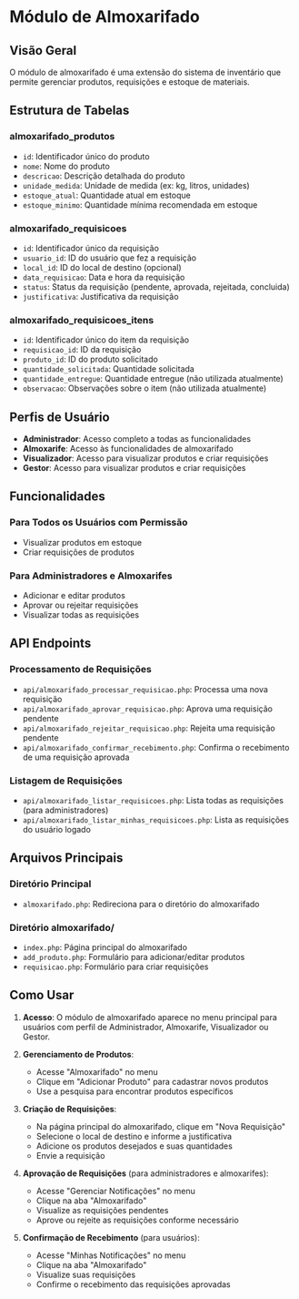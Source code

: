 # Módulo de Almoxarifado

## Visão Geral
O módulo de almoxarifado é uma extensão do sistema de inventário que permite gerenciar produtos, requisições e estoque de materiais.

## Estrutura de Tabelas

### almoxarifado_produtos
- `id`: Identificador único do produto
- `nome`: Nome do produto
- `descricao`: Descrição detalhada do produto
- `unidade_medida`: Unidade de medida (ex: kg, litros, unidades)
- `estoque_atual`: Quantidade atual em estoque
- `estoque_minimo`: Quantidade mínima recomendada em estoque

### almoxarifado_requisicoes
- `id`: Identificador único da requisição
- `usuario_id`: ID do usuário que fez a requisição
- `local_id`: ID do local de destino (opcional)
- `data_requisicao`: Data e hora da requisição
- `status`: Status da requisição (pendente, aprovada, rejeitada, concluida)
- `justificativa`: Justificativa da requisição

### almoxarifado_requisicoes_itens
- `id`: Identificador único do item da requisição
- `requisicao_id`: ID da requisição
- `produto_id`: ID do produto solicitado
- `quantidade_solicitada`: Quantidade solicitada
- `quantidade_entregue`: Quantidade entregue (não utilizada atualmente)
- `observacao`: Observações sobre o item (não utilizada atualmente)

## Perfis de Usuário
- **Administrador**: Acesso completo a todas as funcionalidades
- **Almoxarife**: Acesso às funcionalidades de almoxarifado
- **Visualizador**: Acesso para visualizar produtos e criar requisições
- **Gestor**: Acesso para visualizar produtos e criar requisições

## Funcionalidades

### Para Todos os Usuários com Permissão
- Visualizar produtos em estoque
- Criar requisições de produtos

### Para Administradores e Almoxarifes
- Adicionar e editar produtos
- Aprovar ou rejeitar requisições
- Visualizar todas as requisições

## API Endpoints

### Processamento de Requisições
- `api/almoxarifado_processar_requisicao.php`: Processa uma nova requisição
- `api/almoxarifado_aprovar_requisicao.php`: Aprova uma requisição pendente
- `api/almoxarifado_rejeitar_requisicao.php`: Rejeita uma requisição pendente
- `api/almoxarifado_confirmar_recebimento.php`: Confirma o recebimento de uma requisição aprovada

### Listagem de Requisições
- `api/almoxarifado_listar_requisicoes.php`: Lista todas as requisições (para administradores)
- `api/almoxarifado_listar_minhas_requisicoes.php`: Lista as requisições do usuário logado

## Arquivos Principais

### Diretório Principal
- `almoxarifado.php`: Redireciona para o diretório do almoxarifado

### Diretório almoxarifado/
- `index.php`: Página principal do almoxarifado
- `add_produto.php`: Formulário para adicionar/editar produtos
- `requisicao.php`: Formulário para criar requisições

## Como Usar

1. **Acesso**: O módulo de almoxarifado aparece no menu principal para usuários com perfil de Administrador, Almoxarife, Visualizador ou Gestor.

2. **Gerenciamento de Produtos**:
   - Acesse "Almoxarifado" no menu
   - Clique em "Adicionar Produto" para cadastrar novos produtos
   - Use a pesquisa para encontrar produtos específicos

3. **Criação de Requisições**:
   - Na página principal do almoxarifado, clique em "Nova Requisição"
   - Selecione o local de destino e informe a justificativa
   - Adicione os produtos desejados e suas quantidades
   - Envie a requisição

4. **Aprovação de Requisições** (para administradores e almoxarifes):
   - Acesse "Gerenciar Notificações" no menu
   - Clique na aba "Almoxarifado"
   - Visualize as requisições pendentes
   - Aprove ou rejeite as requisições conforme necessário

5. **Confirmação de Recebimento** (para usuários):
   - Acesse "Minhas Notificações" no menu
   - Clique na aba "Almoxarifado"
   - Visualize suas requisições
   - Confirme o recebimento das requisições aprovadas